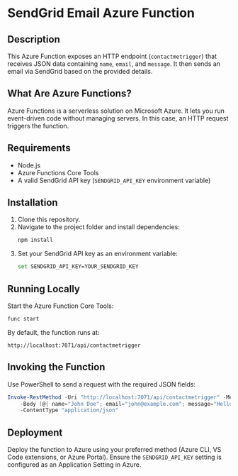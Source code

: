 # SendGrid Email Azure Function

## Description
This Azure Function exposes an HTTP endpoint (`contactmetrigger`) that receives JSON data containing `name`, `email`, and `message`. It then sends an email via SendGrid based on the provided details.

## What Are Azure Functions?
Azure Functions is a serverless solution on Microsoft Azure. It lets you run event-driven code without managing servers. In this case, an HTTP request triggers the function.

## Requirements
- Node.js
- Azure Functions Core Tools
- A valid SendGrid API key (`SENDGRID_API_KEY` environment variable)

## Installation
1. Clone this repository.
2. Navigate to the project folder and install dependencies:
   ```bash
   npm install
   ```
3. Set your SendGrid API key as an environment variable:
   ```bash
   set SENDGRID_API_KEY=YOUR_SENDGRID_KEY
   ```

## Running Locally
Start the Azure Function Core Tools:
```bash
func start
```
By default, the function runs at:
```
http://localhost:7071/api/contactmetrigger
```

## Invoking the Function
Use PowerShell to send a request with the required JSON fields:
```powershell
Invoke-RestMethod -Uri "http://localhost:7071/api/contactmetrigger" -Method POST `
    -Body (@{ name="John Doe"; email="john@example.com"; message="Hello!" } | ConvertTo-Json) `
    -ContentType "application/json"
```

## Deployment
Deploy the function to Azure using your preferred method (Azure CLI, VS Code extensions, or Azure Portal). Ensure the `SENDGRID_API_KEY` setting is configured as an Application Setting in Azure.

```
